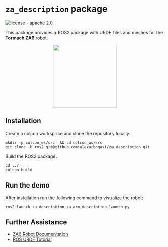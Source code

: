 # `za_description` package

[![license - apache 2.0](https://img.shields.io/:license-Apache%202.0-yellowgreen.svg)](https://opensource.org/licenses/Apache-2.0)

This package provides a ROS2 package with URDF files and meshes for the
**Tormach ZA6** robot.

<p align="center">
  <img src=https://github.com/user-attachments/assets/3374a09c-8da8-4547-b49b-d1576fb6c3ab width=200/>
</p>

## Installation

Create a colcon workspace and clone the repository locally.

```shell
mkdir -p colcon_ws/src  && cd colcon_ws/src
git clone -b ros2 git@github.com:alexarbogast/za_description.git
```

Build the ROS2 package.

```shell
cd ../
colcon build
```

## Run the demo

After installation run the following command to visualize the robot:

```shell
ros2 launch za_description za_arm_description.launch.py
```

## Further Assistance

- [ZA6 Robot Documentation](https://tormach.atlassian.net/wiki/spaces/ROBO/overview?homepageId=2822144301)
- [ROS URDF Tutorial](https://wiki.ros.org/urdf/Tutorials)
